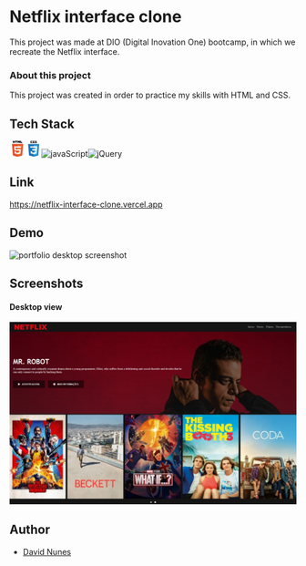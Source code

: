 # Netflix interface clone

This project  was made at DIO (Digital Inovation One) bootcamp, in which we recreate the Netflix interface.

### About this project

This project was created in order to practice my skills with HTML and CSS.


## Tech Stack

<img alt="HTML5" width="28px" src="https://raw.githubusercontent.com/github/explore/80688e429a7d4ef2fca1e82350fe8e3517d3494d/topics/html/html.png" /><img alt="CSS3" width="28px" src="https://raw.githubusercontent.com/github/explore/80688e429a7d4ef2fca1e82350fe8e3517d3494d/topics/css/css.png" /><img alt="javaScript" width="28px" src="https://cdn2.iconfinder.com/data/icons/designer-skills/128/code-programming-javascript-software-develop-command-language-512.png" /><img alt="jQuery" width="28px" src="https://cdn4.iconfinder.com/data/icons/scripting-and-programming-languages/512/JQuery_logo-512.png" />

## Link

https://netflix-interface-clone.vercel.app

  
## Demo

![portfolio desktop screenshot](img/netflix_clone.gif)
  
## Screenshots

#### Desktop view

![portfolio desktop screenshot](img/desktop.jpeg)
  
## Author

- [David Nunes](https://www.github.com/Dnuns)
